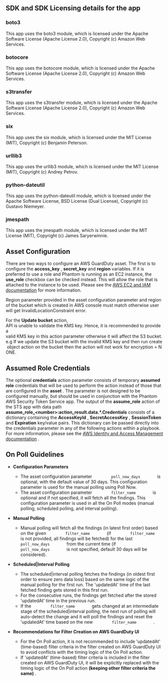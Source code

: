 [comment]: # " File: README.md"
[comment]: # "  Copyright (c) 2019-2021 Splunk Inc."
[comment]: # ""
[comment]: # "  Licensed under Apache 2.0 (https://www.apache.org/licenses/LICENSE-2.0.txt)"
[comment]: # ""
## SDK and SDK Licensing details for the app

### boto3

This app uses the boto3 module, which is licensed under the Apache Software License (Apache License
2.0), Copyright (c) Amazon Web Services.

### botocore

This app uses the botocore module, which is licensed under the Apache Software License (Apache
License 2.0), Copyright (c) Amazon Web Services.

### s3transfer

This app uses the s3transfer module, which is licensed under the Apache Software License (Apache
License 2.0), Copyright (c) Amazon Web Services.

### six

This app uses the six module, which is licensed under the MIT License (MIT), Copyright (c) Benjamin
Peterson.

### urllib3

This app uses the urllib3 module, which is licensed under the MIT License (MIT), Copyright (c)
Andrey Petrov.

### python-dateutil

This app uses the python-dateutil module, which is licensed under the Apache Software License, BSD
License (Dual License), Copyright (c) Gustavo Niemeyer.

### jmespath

This app uses the jmespath module, which is licensed under the MIT License (MIT), Copyright (c)
James Saryerwinnie.

## Asset Configuration

There are two ways to configure an AWS GuardDuty asset. The first is to configure the **access_key**
, **secret_key** and **region** variables. If it is preferred to use a role and Phantom is running
as an EC2 instance, the **use_role** checkbox can be checked instead. This will allow the role that
is attached to the instance to be used. Please see the [AWS EC2 and IAM
documentation](https://docs.aws.amazon.com/AWSEC2/latest/UserGuide/iam-roles-for-amazon-ec2.html)
for more information.

Region parameter provided in the asset configuration parameter and region of the bucket which is
created in AWS console must match otherwise user will get InvalidLocationConstraint error.

For the **Update bucket** action,
API is unable to validate the KMS key. Hence, it is recommended to provide a
valid KMS key in this action parameter otherwise it will affect the S3 bucket.
e.g If we update the S3 bucket with the invalid KMS key and then run create object action on the bucket then the action will not work for encryption = NONE.

## Assumed Role Credentials

The optional **credentials** action parameter consists of temporary **assumed role** credentials
that will be used to perform the action instead of those that are configured in the **asset** . The
parameter is not designed to be configured manually, but should be used in conjunction with the
Phantom AWS Security Token Service app. The output of the **assume_role** action of the STS app with
data path **assume_role\_\<number>:action_result.data.\*.Credentials** consists of a dictionary
containing the **AccessKeyId** , **SecretAccessKey** , **SessionToken** and **Expiration** key/value
pairs. This dictionary can be passed directly into the credentials parameter in any of the following
actions within a playbook. For more information, please see the [AWS Identity and Access Management
documentation](https://docs.aws.amazon.com/iam/index.html) .

## On Poll Guidelines

-   **Configuration Parameters**

      

    -   The asset configuration parameter `         poll_now_days        ` is optional, with the
        default value of 30 days. This configuration parameter is used for the manual polling using
        Poll Now.
    -   The asset configuration parameter `         filter_name        ` is optional and if not
        specified, it will fetch all the findings. This configuration parameter is used in all the
        On Poll modes (manual polling, scheduled polling, and interval polling).

      

-   **Manual Polling**

      

    -   Manual polling will fetch all the findings (in latest first order) based on the given
        `         filter_name        ` (if `         filter_name        ` is not provided, all
        findings will be fetched) for the last `         poll_now_days        ` from the current
        time (if `         poll_now_days        ` is not specified, default 30 days will be
        considered).

      

-   **Scheduled|Interval Polling**

      

    -   The scheduled|interval polling fetches the findings (in oldest first order to ensure zero
        data loss) based on the same logic of the manual polling for the first run. The 'updatedAt'
        time of the last fetched finding gets stored in this first run.
    -   For the consecutive runs, the findings get fetched after the stored 'updatedAt' time in the
        previous run.
    -   If the `         filter_name        ` gets changed at an intermediate stage of the
        scheduled|interval polling, the next run of polling will auto-detect the change and it will
        poll the findings and reset the 'updatedAt' time based on the new
        `         filter_name        ` .

      

-   **Recommendations for Filter Creation on AWS GuardDuty UI**

      

    -   For the On Poll action, it is not recommended to include 'updatedAt' (time-based) filter
        criteria in the filter created on AWS GuardDuty UI to avoid conflicts with the timing logic
        of the On Poll action.
    -   If 'updatedAt' (time-based) filter criteria is included in the filter created on AWS
        GuardDuty UI, it will be explicitly replaced with the timing logic of the On Poll action
        **(keeping other filter criteria the same)** .
